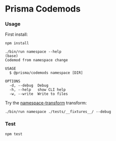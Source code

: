 # Prisma Codemods

### Usage
First install:
```shell
npm install
```
```shell
./bin/run namespace --help                                                                         (base) 
Codemod from namespace change

USAGE
  $ @prisma/codemods namespace [DIR]

OPTIONS
  -d, --debug  Debug
  -h, --help   show CLI help
  -w, --write  Write to files
```
Try the [namespace-transform](namespace-transform.js) transform:
```shell
./bin/run namespace ./tests/__fixtures__/ --debug 
```

### Test
```shell
npm test
```
